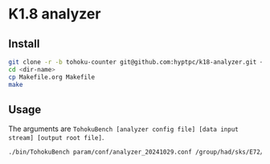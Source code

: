 K1.8 analyzer
=============

## Install

```sh
git clone -r -b tohoku-counter git@github.com:hyptpc/k18-analyzer.git <dir-name>
cd <dir-name>
cp Makefile.org Makefile
make
```

## Usage

The arguments are `TohokuBench [analyzer config file] [data input stream] [output root file]`.

```sh
./bin/TohokuBench param/conf/analyzer_20241029.conf /group/had/sks/E72/tohoku-counter-2024dec/data/run00118.dat foobar.root
```
